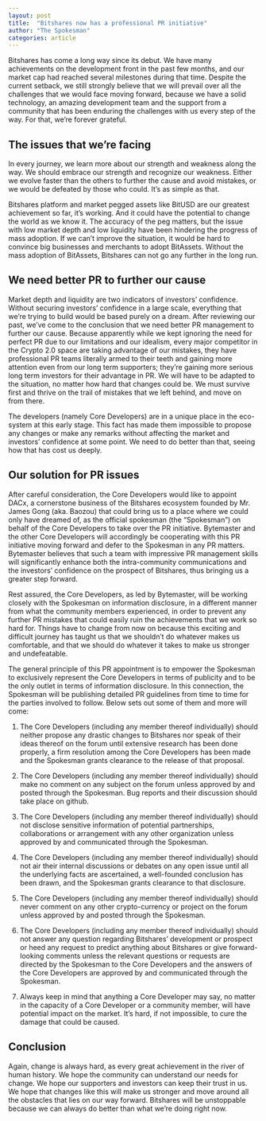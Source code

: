 ```yaml
---
layout: post
title:  "Bitshares now has a professional PR initiative"
author: "The Spokesman"
categories: article 
---
```

Bitshares has come a long way since its debut. We have many achievements on the development front in the past few months, and our market cap had reached several milestones during that time. Despite the current setback, we still strongly believe that we will prevail over all the challenges that we would face moving forward, because we have a solid technology, an amazing development team and the support from a community that has been enduring the challenges with us every step of the way. For that, we’re forever grateful.
 
## The issues that we’re facing

In every journey, we learn more about our strength and weakness along the way. We should embrace our strength and recognize our weakness. Either we evolve faster than the others to further the cause and avoid mistakes, or we would be defeated by those who could. It’s as simple as that. 
 
Bitshares platform and market pegged assets like BitUSD are our greatest achievement so far, it’s working. And it could have the potential to change the world as we know it.  The accuracy of the peg matters, but the issue with low market depth and low liquidity have been hindering the progress of mass adoption. If we can’t improve the situation, it would be hard to convince big businesses and merchants to adopt BitAssets. Without the mass adoption of BitAssets, Bitshares can not go any further in the long run. 
 
## We need better PR to further our cause

Market depth and liquidity are two indicators of investors’ confidence. Without securing investors’ confidence in a large scale, everything that we’re trying to build would be based purely on a dream. After reviewing our past, we’ve come to the conclusion that we need better PR management to further our cause. Because apparently while we kept ignoring the need for perfect PR due to our limitations and our idealism, every major competitor in the Crypto 2.0 space are taking advantage of our mistakes, they have professional PR teams literally armed to their teeth and gaining more attention even from our long term supporters; they’re gaining more serious long term investors for their advantage in PR. We will have to be adapted to the situation, no matter how hard that changes could be. We must survive first and thrive on the trail of mistakes that we left behind, and move on from there.  
 
The developers (namely Core Developers) are in a unique place in the eco-system at this early stage. This fact has made them impossible to propose any changes or make any remarks without affecting the market and investors’ confidence at some point. We need to do better than that, seeing how that has cost us deeply. 
 
## Our solution for PR issues

After careful consideration, the Core Developers would like to appoint DACx, a cornerstone business of the Bitshares ecosystem founded by Mr. James Gong (aka. Baozou) that could bring us to a place where we could only have dreamed of, as the official spokesman (the “Spokesman”) on behalf of the Core Developers to take over the PR initiative.  Bytemaster and the other Core Developers will accordingly be cooperating with this PR initiative moving forward and defer to the Spokesman in any PR matters.  Bytemaster believes that such a team with impressive PR management skills will significantly enhance both the intra-community communications and the investors’ confidence on the prospect of Bitshares, thus bringing us a greater step forward. 
 
Rest assured, the Core Developers, as led by Bytemaster, will be working closely with the Spokesman on information disclosure, in a different manner from what the community members experienced, in order to prevent any further PR mistakes that could easily ruin the achievements that we work so hard for. Things have to change from now on because this exciting and difficult journey has taught us that we shouldn’t do whatever makes us comfortable, and that we should do whatever it takes to make us stronger and undefeatable. 
 
The general principle of this PR appointment is to empower the Spokesman to exclusively represent the Core Developers in terms of publicity and to be the only outlet in terms of information disclosure.  In this connection, the Spokesman will be publishing detailed PR guidelines from time to time for the parties involved to follow.  Below sets out some of them and more will come:  
 
1. The Core Developers (including any member thereof individually) should neither propose any drastic changes to Bitshares nor speak of their ideas thereof on the forum until extensive research has been done properly, a firm resolution among the Core Developers has been made and the Spokesman grants clearance to the release of that proposal. 
 
2. The Core Developers (including any member thereof individually) should make no comment on any subject on the forum unless approved by and posted through the Spokesman.  Bug reports and their discussion should take place on github.
 
3. The Core Developers (including any member thereof individually) should not disclose sensitive information of potential partnerships, collaborations or arrangement with any other organization unless approved by and communicated through the Spokesman.
 
4. The Core Developers (including any member thereof individually) should not air their internal discussions or debates on any open issue until all the underlying facts are ascertained, a well-founded conclusion has been drawn, and the Spokesman grants clearance to that disclosure. 
 
5. The Core Developers (including any member thereof individually) should never comment on any other crypto-currency or project on the forum unless approved by and posted through the Spokesman. 
 
6. The Core Developers (including any member thereof individually) should not answer any question regarding Bitshares’ development or prospect or heed any request to predict anything about Bitshares or give forward-looking comments unless the relevant questions or requests are directed by the Spokesman to the Core Developers and the answers of the Core Developers are approved by and communicated through the Spokesman.
 
7. Always keep in mind that anything a Core Developer may say, no matter in the capacity of a Core Developer or a community member, will have potential impact on the market. It’s hard, if not impossible, to cure the damage that could be caused. 
 
## Conclusion

Again, change is always hard, as every great achievement in the river of human history. We hope the community can understand our needs for change.  We hope our supporters and investors can keep their trust in us. We hope that changes like this will make us stronger and move around all the obstacles that lies on our way forward.  Bitshares will be unstoppable because we can always do better than what we’re doing right now. 
